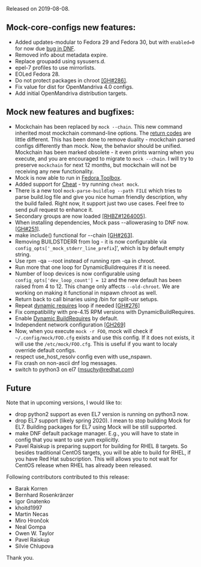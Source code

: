 Released on 2019-08-08.

## Mock-core-configs new features:

 * Added updates-modular to Fedora 29 and Fedora 30, but with `enabled=0` for now due
   [bug in DNF](https://bugzilla.redhat.com/show_bug.cgi?id=1737469).
 * Removed info about metadata expire.
 * Replace groupadd using sysusers.d.
 * epel-7 profiles to use mirrorlists.
 * EOLed Fedora 28.
 * Do not protect packages in chroot [[GH#286]](https://github.com/rpm-software-management/mock/pull/286).
 * Fix value for dist for OpenMandriva 4.0 configs.
 * Add initial OpenMandriva distribution targets.

## Mock new features and bugfixes:

 * Mockchain has been replaced by `mock --chain`. This new command inherited most
   mockchain command-line options. The [return codes](https://github.com/rpm-software-management/mock/blob/master/mock/py/mockbuild/exception.py#L26) are little different.
   This has been done to remove duality - mockchain parsed configs differently than mock.
   Now, the behavior should be unified. Mockchain has been marked obsolete - it even prints warning
   when you execute, and you are encouraged to migrate to `mock --chain`. I will try to preserve `mockchain` for next
   12 months, but mockchain will not be receiving any new functionality.
 * Mock is now able to run in [Fedora Toolbox](https://docs.fedoraproject.org/en-US/fedora-silverblue/toolbox/).
 * Added support for [Cheat](https://github.com/cheat/cheat) - try running `cheat mock`.
 * There is a new tool `mock-parse-buildlog --path FILE` which tries to parse build.log file and give you nice
   human friendly description, why the build failed. Right now, it support just two use cases. Feel free to
   send pull request to enhance it. 
 * Secondary groups are now loaded [[RHBZ#1264005]](https://bugzilla.redhat.com/show_bug.cgi?id=1264005).
 * When installing dependencies, Mock pass --allowerasing to DNF now. [[GH#251]](https://github.com/rpm-software-management/mock/pull/251).
 * make include() functional for --chain [[GH#263]](https://github.com/rpm-software-management/mock/pull/263).
 * Removing BUILDSTDERR from log - it is now configurable via `config_opts['_mock_stderr_line_prefix`]', which is by default empty string.
 * Use rpm -qa --root instead of running rpm -qa in chroot.
 * Run more that one loop for DynamicBuildrequires if it is neeed.
 * Number of loop devices is now configurable using `config_opts['dev_loop_count'] = 12` and the new default has been raised from 4 to 12. This change only affects `--old-chroot`. We are working on making it functional in nspawn chroot as well.
 * Return back to call binaries using /bin for split-usr setups.
 * Repeat [dynamic requires](https://fedoraproject.org/wiki/Changes/DynamicBuildRequires) loop if needed [[GH#276]](https://github.com/rpm-software-management/mock/pull/276)
 * Fix compatibility with pre-4.15 RPM versions with DynamicBuildRequires.
 * Enable [Dynamic BuildRequires](https://fedoraproject.org/wiki/Changes/DynamicBuildRequires) by default.
 * Independent network configuration [[GH269]](https://github.com/rpm-software-management/mock/pull/269)
 * Now, when you execute `mock -r FOO`, mock will check if `~/.config/mock/FOO.cfg` exists and use this config. If it does not exists, it will use the `/etc/mock/FOO.cfg`. This is useful if you want to localy override default configs.
 * respect use_host_resolv config even with use_nspawn.
 * Fix crash on non-ascii dnf log messages.
 * switch to python3 on el7 (msuchy@redhat.com)

## Future

Note that in upcoming versions, I would like to:

 * drop python2 support as even EL7 version is running on python3 now.
 * drop EL7 support (likely spring 2020). I mean to stop building Mock for EL7. Building packages for EL7 using Mock will be still supported.
 * make DNF default package manager. E.g., you will have to state in config that you want to use yum explicitly.
 * Pavel Raiskup is preparing support for building for RHEL 8 targets. So besides traditional CentOS targets, you will be able to build for RHEL, if you have Red Hat subscription. This will allows you to not wait for CentOS release when RHEL has already been released.

Following contributors contributed to this release:

 * Barak Korren
 * Bernhard Rosenkränzer
 * Igor Gnatenko
 * khoitd1997
 * Martin Necas
 * Miro Hrončok
 * Neal Gompa
 * Owen W. Taylor
 * Pavel Raiskup
 * Silvie Chlupova

Thank you.
